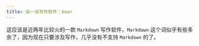 ```yaml
---
title: 谈一谈写作软件：bear
---
```


这应该是近两年比较火的一款 `Markdown` 写作软件，`Markdown` 这个词似乎有些多余了，因为现在只要涉及写作，几乎没有不支持 `Markdown` 的了。

